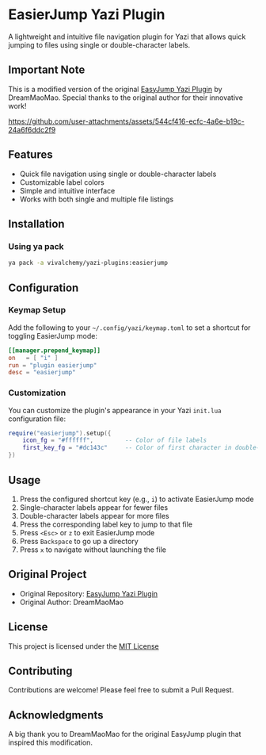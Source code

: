 # EasierJump Yazi Plugin

A lightweight and intuitive file navigation plugin for Yazi that allows quick jumping to files using single or double-character labels.

## Important Note

This is a modified version of the original [EasyJump Yazi Plugin](https://gitee.com/DreamMaoMao/easyjump.yazi/) by DreamMaoMao. Special thanks to the original author for their innovative work!

https://github.com/user-attachments/assets/544cf416-ecfc-4a6e-b19c-24a6f6ddc2f9

## Features

- Quick file navigation using single or double-character labels
- Customizable label colors
- Simple and intuitive interface
- Works with both single and multiple file listings

## Installation

### Using ya pack

```bash
ya pack -a vivalchemy/yazi-plugins:easierjump
```

## Configuration

### Keymap Setup

Add the following to your `~/.config/yazi/keymap.toml` to set a shortcut for toggling EasierJump mode:

```toml
[[manager.prepend_keymap]]
on   = [ "i" ]
run = "plugin easierjump"
desc = "easierjump"
```

### Customization

You can customize the plugin's appearance in your Yazi `init.lua` configuration file:

```lua
require("easierjump").setup({
    icon_fg = "#ffffff",         -- Color of file labels
    first_key_fg = "#dc143c"     -- Color of first character in double-character labels
})
```

## Usage

1. Press the configured shortcut key (e.g., `i`) to activate EasierJump mode
2. Single-character labels appear for fewer files
3. Double-character labels appear for more files
4. Press the corresponding label key to jump to that file
5. Press `<Esc>` or `z` to exit EasierJump mode
6. Press `Backspace` to go up a directory
7. Press `x` to navigate without launching the file

## Original Project

- Original Repository: [EasyJump Yazi Plugin](https://gitee.com/DreamMaoMao/easyjump.yazi/)
- Original Author: DreamMaoMao

## License

This project is licensed under the [MIT License](LICENSE)

## Contributing

Contributions are welcome! Please feel free to submit a Pull Request.

## Acknowledgments

A big thank you to DreamMaoMao for the original EasyJump plugin that inspired this modification.
